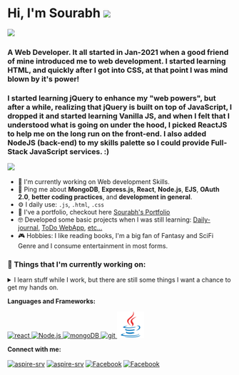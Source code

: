 # Hi, I'm Sourabh  <img src="https://raw.githubusercontent.com/MartinHeinz/MartinHeinz/master/wave.gif" width="30px">


![](https://komarev.com/ghpvc/?username=aspire-srv&color=24292E&style=flat-square&label=Profile+visitors)



### A Web Developer. It all started in Jan-2021 when a good friend of mine introduced me to web development. I started learning HTML, and quickly after I got into CSS, at that point I was mind blown by it's power!
### I started learning jQuery to enhance my "web powers", but after a while, realizing that jQuery is built on top of JavaScript, I dropped it and started learning Vanilla JS, and when I felt that I understood what is going on under the hood, I picked ReactJS to help me on the long run on the front-end. I also added NodeJS (back-end) to my skills palette so I could provide Full-Stack JavaScript services. :)

![](https://komarev.com/ghpvc/?username=aspire-srv&color=24292E&style=flat-square&label=Profile+visitors)

- 🏢 I'm currently working on Web development Skills.
- 💬 Ping me about **MongoDB**, **Express.js**, **React**, **Node.js**, **EJS**, **OAuth 2.0**, **better coding practices**, and **development in general**.
- ⚙️ I daily use: `.js`, `.html`, `.css`
- 🎨 I've a portfolio, checkout here [Sourabh's Portfolio](https://aspire-srv.github.io/Portfolio/)
- 🤓 Developed some basic projects when I was still learning: [Daily-journal](https://damp-earth-95692.herokuapp.com/), [ToDo WebApp](https://secret-reef-52117.herokuapp.com/),    [etc…](https://github.com/aspire-srv/repositories)
- 🎮 Hobbies: I like reading books, I'm a big fan of Fantasy and SciFi Genre and I consume entertainment in most forms. 

<h3>💼 Things that I'm currently working on:</h3>
<details>
  <summary>I learn stuff while I work, but there are still some things I want a chance to get my hands on.</summary>
  <ul>
    <br>
    <li>OAuth 2.0</li>
    <li>C# .Net</li>
    <li>Android Development.</li>
    <li>Work on some project by using all available best practices.</li>
    <li>🔜</li>
  </ul>
</details>

**Languages and Frameworks:**
<p align="left"> 
<a href="https://reactjs.org/" target="_blank"> <img src="https://encrypted-tbn0.gstatic.com/images?q=tbn:ANd9GcTjFFjtYIl7BYgTkanKFI__Vaqbzr5JkKjVxwAmJcdXceW16zqKjLfCa3Xj2BrnorHcLd4&usqp=CAU" alt="react" width="60" height="60"/> </a> 
<a href="https://nodejs.org/en/" target="_blank"> <img src="https://encrypted-tbn0.gstatic.com/images?q=tbn:ANd9GcQHT5uUPJZYqRc9rBFpe2NbLlEbCzjk_VdzDNNnBjR7QhiuQ2dbjDOgyGbgTo8wZrD_GNI&usqp=CAU" alt="Node.js" width="60" height="60"/> </a> 
 <a href="https://www.mongodb.com/" target="_blank"> <img src="https://encrypted-tbn0.gstatic.com/images?q=tbn:ANd9GcSJeYB2WdCjfzpLUbS0NFsIIhq3Sd--UImkhfNXefpLPLkXvs0gMoS-FuPSAYjVbtvpe78&usqp=CAU" alt="mongoDB" width="60" height="60"/> </a>
<a href="https://git-scm.com/" target="_blank"> <img src="https://www.vectorlogo.zone/logos/git-scm/git-scm-icon.svg" alt="git" width="60" height="60"/> </a> 
<a href="https://www.java.com" target="_blank"> <img src="https://raw.githubusercontent.com/devicons/devicon/master/icons/java/java-original.svg" alt="java" width="60" height="60"/> </a> 
  
</p>

**Connect with me:**
<p align="left">
<a href="https://www.linkedin.com/in/sourabh-kashyap-539924176/" target="blank"><img align="center" src="https://cdn.jsdelivr.net/npm/simple-icons@3.0.1/icons/linkedin.svg" alt="aspire-srv" height="30" width="40" /></a>
  <a href="https://twitter.com/shariff_Srv" target="blank"><img align="center" src="https://cdn.jsdelivr.net/npm/simple-icons@3.0.1/icons/twitter.svg" alt="aspire-srv" height="30" width="40" /></a>
   <a href="https://www.facebook.com/sourabh.kashyap.3597" target="blank"><img align="center" src="https://cdn.jsdelivr.net/npm/simple-icons@3.0.1/icons/facebook.svg" alt="Facebook" height="30" width="40" /></a>
  <a href="mailto:sk857087@gmail.com" target="blank"><img align="center" src="https://cdn.jsdelivr.net/npm/simple-icons@3.0.1/icons/gmail.svg" alt="Facebook" height="30" width="40" /></a>
</p>
